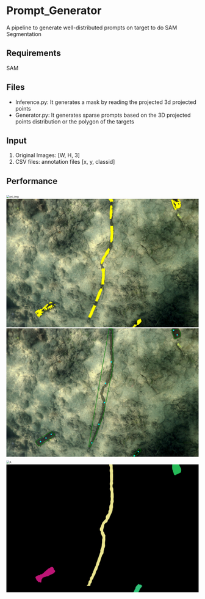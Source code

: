 # Prompt_Generator
A pipeline to generate well-distributed prompts on target to do SAM Segmentation

## Requirements

SAM

## Files

- Inference.py: It generates a mask by reading the projected 3d projected points    
- Generator.py: It generates sparse prompts based on the 3D projected points distribution or the polygon of the targets    



## Input

1. Original Images: [W, H, 3]   
2.  CSV files: annotation files [x, y, classid]



## Performance

<img src="./imgs/original_img.jpg" alt="ori_img" style="zoom:50%;" />

<img src="./imgs/annotation.jpg" alt="A" style="zoom:50%;" />

<img src="./imgs/prompts.jpg" alt="A" style="zoom:50%;" />

<img src="./imgs/overlay_mask.jpg" alt="A" style="zoom:50%;" />

<img src="./imgs/mask.png" alt="A" style="zoom:50%;" />
